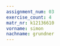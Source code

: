 ```yaml
---
assignment_num: 03
exercise_count: 4
matr_nr: k12136610
vorname: simon
nachname: grundner
---
```


  

